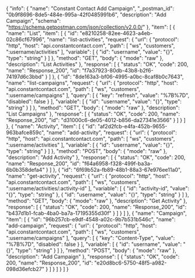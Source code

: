 {
  "info": {
    "name": "Constant Contact Add Campaign",
    "_postman_id": "0b9f8696-8de5-484e-995a-42f0485991b6",
    "description": "Add Campaign",
    "schema": "https://schema.getpostman.com/json/collection/v2.0.0/"
  },
  "item": [
    {
      "name": "List",
      "item": [
        {
          "id": "e8210258-82ee-4623-a4eb-02c86cf67996",
          "name": "list-activities",
          "request": {
            "url": {
              "protocol": "http",
              "host": "api.constantcontact.com",
              "path": [
                "ws",
                "customers",
                ":username/activities"
              ],
              "variable": [
                {
                  "id": "username",
                  "value": "{}",
                  "type": "string"
                }
              ]
            },
            "method": "GET",
            "body": {
              "mode": "raw"
            },
            "description": "List Activities"
          },
          "response": [
            {
              "status": "OK",
              "code": 200,
              "name": "Response_200",
              "id": "f7a37923-80db-43b8-b2f6-74197d6c3bbd"
            }
          ]
        },
        {
          "id": "8de163a3-bf06-4995-a0bc-8caf8b0c7643",
          "name": "list-campaigns",
          "request": {
            "url": {
              "protocol": "http",
              "host": "api.constantcontact.com",
              "path": [
                "ws",
                "customers",
                ":username/campaigns"
              ],
              "query": [
                {
                  "key": "refresh",
                  "value": "%7B%7D",
                  "disabled": false
                }
              ],
              "variable": [
                {
                  "id": "username",
                  "value": "{}",
                  "type": "string"
                }
              ]
            },
            "method": "GET",
            "body": {
              "mode": "raw"
            },
            "description": "List Campaigns"
          },
          "response": [
            {
              "status": "OK",
              "code": 200,
              "name": "Response_200",
              "id": "d31000c6-de05-4012-b856-da27341e3566"
            }
          ]
        }
      ]
    },
    {
      "name": "Activity",
      "item": [
        {
          "id": "af2d2fcb-e4fa-452b-9655-963bafce859c",
          "name": "add-activity",
          "request": {
            "url": {
              "protocol": "http",
              "host": "api.constantcontact.com",
              "path": [
                "ws",
                "customers",
                ":username/activities"
              ],
              "variable": [
                {
                  "id": "username",
                  "value": "{}",
                  "type": "string"
                }
              ]
            },
            "method": "POST",
            "body": {
              "mode": "raw"
            },
            "description": "Add Activity"
          },
          "response": [
            {
              "status": "OK",
              "code": 200,
              "name": "Response_200",
              "id": "f64a6958-f328-499f-ba3a-6b0b358defa4"
            }
          ]
        },
        {
          "id": "6f69b52a-fb89-48b1-88a3-67e976ee11a0",
          "name": "get-activity",
          "request": {
            "url": {
              "protocol": "http",
              "host": "api.constantcontact.com",
              "path": [
                "ws",
                "customers",
                ":username/activities/:activity-id"
              ],
              "variable": [
                {
                  "id": "activity-id",
                  "value": "{}",
                  "type": "string"
                },
                {
                  "id": "username",
                  "value": "{}",
                  "type": "string"
                }
              ]
            },
            "method": "GET",
            "body": {
              "mode": "raw"
            },
            "description": "Get Activity"
          },
          "response": [
            {
              "status": "OK",
              "code": 200,
              "name": "Response_200",
              "id": "b437d1b1-fcab-4ba0-ba7a-17195355d30f"
            }
          ]
        }
      ]
    },
    {
      "name": "Campaign",
      "item": [
        {
          "id": "96b257cb-e9df-4548-a02c-9b7b531b546c",
          "name": "add-campaign",
          "request": {
            "url": {
              "protocol": "http",
              "host": "api.constantcontact.com",
              "path": [
                "ws",
                "customers",
                ":username/campaigns"
              ],
              "query": [
                {
                  "key": "Content-Type",
                  "value": "%7B%7D",
                  "disabled": false
                }
              ],
              "variable": [
                {
                  "id": "username",
                  "value": "{}",
                  "type": "string"
                }
              ]
            },
            "method": "POST",
            "body": {
              "mode": "raw"
            },
            "description": "Add Campaign"
          },
          "response": [
            {
              "status": "OK",
              "code": 200,
              "name": "Response_200",
              "id": "e20d8bc6-5750-48f5-a982-098d36efcb27"
            }
          ]
        }
      ]
    }
  ]
}